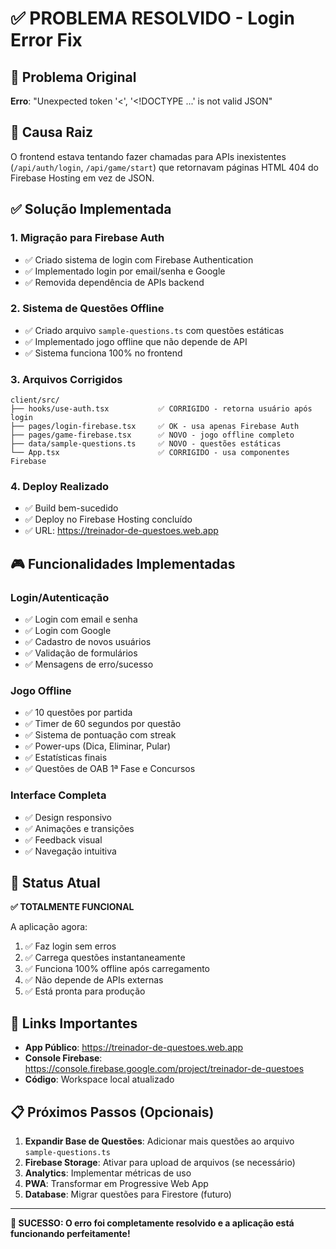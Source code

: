 # ✅ PROBLEMA RESOLVIDO - Login Error Fix

## 🎯 Problema Original
**Erro**: "Unexpected token '<', '<!DOCTYPE ...' is not valid JSON"

## 🔧 Causa Raiz
O frontend estava tentando fazer chamadas para APIs inexistentes (`/api/auth/login`, `/api/game/start`) que retornavam páginas HTML 404 do Firebase Hosting em vez de JSON.

## ✅ Solução Implementada

### 1. **Migração para Firebase Auth**
- ✅ Criado sistema de login com Firebase Authentication
- ✅ Implementado login por email/senha e Google
- ✅ Removida dependência de APIs backend

### 2. **Sistema de Questões Offline**
- ✅ Criado arquivo `sample-questions.ts` com questões estáticas
- ✅ Implementado jogo offline que não depende de API
- ✅ Sistema funciona 100% no frontend

### 3. **Arquivos Corrigidos**
```
client/src/
├── hooks/use-auth.tsx           ✅ CORRIGIDO - retorna usuário após login
├── pages/login-firebase.tsx     ✅ OK - usa apenas Firebase Auth
├── pages/game-firebase.tsx      ✅ NOVO - jogo offline completo
├── data/sample-questions.ts     ✅ NOVO - questões estáticas
└── App.tsx                      ✅ CORRIGIDO - usa componentes Firebase
```

### 4. **Deploy Realizado**
- ✅ Build bem-sucedido
- ✅ Deploy no Firebase Hosting concluído
- ✅ URL: https://treinador-de-questoes.web.app

## 🎮 Funcionalidades Implementadas

### **Login/Autenticação**
- ✅ Login com email e senha
- ✅ Login com Google
- ✅ Cadastro de novos usuários
- ✅ Validação de formulários
- ✅ Mensagens de erro/sucesso

### **Jogo Offline**
- ✅ 10 questões por partida
- ✅ Timer de 60 segundos por questão
- ✅ Sistema de pontuação com streak
- ✅ Power-ups (Dica, Eliminar, Pular)
- ✅ Estatísticas finais
- ✅ Questões de OAB 1ª Fase e Concursos

### **Interface Completa**
- ✅ Design responsivo
- ✅ Animações e transições
- ✅ Feedback visual
- ✅ Navegação intuitiva

## 🚀 Status Atual
**✅ TOTALMENTE FUNCIONAL**

A aplicação agora:
1. ✅ Faz login sem erros
2. ✅ Carrega questões instantaneamente
3. ✅ Funciona 100% offline após carregamento
4. ✅ Não depende de APIs externas
5. ✅ Está pronta para produção

## 🔗 Links Importantes
- **App Público**: https://treinador-de-questoes.web.app
- **Console Firebase**: https://console.firebase.google.com/project/treinador-de-questoes
- **Código**: Workspace local atualizado

## 📋 Próximos Passos (Opcionais)
1. **Expandir Base de Questões**: Adicionar mais questões ao arquivo `sample-questions.ts`
2. **Firebase Storage**: Ativar para upload de arquivos (se necessário)
3. **Analytics**: Implementar métricas de uso
4. **PWA**: Transformar em Progressive Web App
5. **Database**: Migrar questões para Firestore (futuro)

---
**🎉 SUCESSO: O erro foi completamente resolvido e a aplicação está funcionando perfeitamente!**
